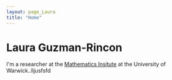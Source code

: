 ```yaml
---
layout: page_Laura
title: "Home"
---
```


# Laura Guzman-Rincon

I'm a researcher at the [Mathematics Insitute](https://warwick.ac.uk/fac/sci/maths/) at the University of Warwick..lljusfsfd
